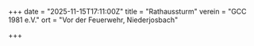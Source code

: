 +++
date = "2025-11-15T17:11:00Z"
title = "Rathaussturm"
verein = "GCC 1981 e.V."
ort = "Vor der Feuerwehr, Niederjosbach"

+++
